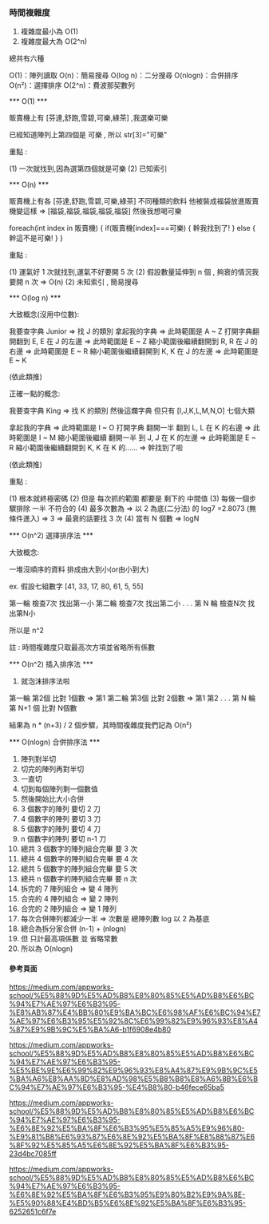 ### 時間複雜度 ### 

1. 複雜度最小為 O(1)
1. 複雜度最大為 O(2^n)

總共有六種

O(1)：陣列讀取
O(n)：簡易搜尋
O(log n)：二分搜尋
O(nlogn)：合併排序
O(n²)：選擇排序
O(2^n)：費波那契數列


*** O(1) ***

販賣機上有 [芬達,舒跑,雪碧,可樂,綠茶] ,我選樂可樂

已經知道陣列上第四個是 可樂 , 所以 str[3]="可樂"

重點 : 

(1) 一次就找到,因為選第四個就是可樂
(2) 已知索引

*** O(n) ***

販賣機上有各 [芬達,舒跑,雪碧,可樂,綠茶] 不同種類的飲料
他被裝成福袋放進販賣機變這樣 => [福袋,福袋,福袋,福袋,福袋] 
然後我想喝可樂

foreach(int index in 販賣機)
{
    if(販賣機[index]===可樂)
    {
        幹我找到了!
    }
    else
    {
        幹這不是可樂!
    }
}

重點 : 

(1) 運氣好 1 次就找到,運氣不好要開 5 次
(2) 假設數量延伸到 n 個 , 夠衰的情況我要開 n 次 => O(n)
(2) 未知索引 , 簡易搜尋

*** O(log n) ***

大致概念(沒用中位數):

我要查字典 Junior 
=> 找 J 的類別
拿起我的字典
=> 此時範圍是 A ~ Z
打開字典翻開翻到 E, E 在 J 的左邊
=> 此時範圍是 E ~ Z
縮小範圍後繼續翻開到 R, R 在 J 的右邊
=> 此時範圍是 E ~ R
縮小範圍後繼續翻開到 K, K 在 J 的左邊
=> 此時範圍是 E ~ K

(依此類推)

正確一點的概念:

我要查字典 King
=> 找 K 的類別
然後這爛字典 
但只有 [I,J,K,L,M,N,O] 七個大類

拿起我的字典
=> 此時範圍是 I ~ O
打開字典 翻開一半 翻到 L, L 在 K 的右邊
=> 此時範圍是 I ~ M
縮小範圍後繼續 翻開一半 到 J, J 在 K 的左邊
=> 此時範圍是 E ~ R
縮小範圍後繼續翻開到 K, K 在 K 的......
=> 幹找到了啦

(依此類推)

重點 : 

(1) 根本就終極密碼
(2) 但是 每次抓的範圍 都要是 剩下的 中間值 
(3) 每做一個步驟排除 一半 不符合的
(4) 最多次數為 => 以 2 為底(二分法) 的 log7 =2.8073 (無條件進入) => 3 => 最衰的話要找 3 次
(4) 當有 N 個數 => logN

*** O(n^2) 選擇排序法 ***

大致概念:

一堆沒順序的資料
排成由大到小(or由小到大)

ex. 假設七組數字 [41, 33, 17, 80, 61, 5, 55]

第一輪 檢查7次 找出第一小
第二輪 檢查7次 找出第二小
.
.
.
第 N 輪 檢查N次 找出第N小

所以是 n^2

註 : 時間複雜度只取最高次方項並省略所有係數

*** O(n^2) 插入排序法 ***

1. 就泡沫排序法啦

第一輪 第2個 比對 1個數 => 第1
第二輪 第3個 比對 2個數 => 第1 第2
.
.
.
第 N 輪 第 N+1 個 比對 N個數

結果為 n * (n+3) / 2 個步驟，其時間複雜度我們記為 O(n²)

*** O(nlogn) 合併排序法 ***

1. 陣列對半切
2. 切完的陣列再對半切
3. 一直切
4. 切到每個陣列剩一個數值
5. 然後開始比大小合併
6. 3 個數字的陣列 要切 2 刀
7. 4 個數字的陣列 要切 3 刀
8. 5 個數字的陣列 要切 4 刀
9. n 個數字的陣列 要切 n-1 刀
10. 總共 3 個數字的陣列組合完畢 要 3 次
11. 總共 4 個數字的陣列組合完畢 要 4 次
12. 總共 5 個數字的陣列組合完畢 要 5 次
13. 總共 n 個數字的陣列組合完畢 要 n 次
14. 拆完的 7 陣列組合 => 變 4 陣列
15. 合完的 4 陣列組合 => 變 2 陣列
16. 合完的 2 陣列組合 => 變 1 陣列
17. 每次合併陣列都減少一半 => 次數是 總陣列數 log 以 2 為基底
18. 總合為拆分家合併  (n-1) + (nlogn)
19. 但 只計最高項係數 並 省略常數
20. 所以為 O(nlogn)

#### 參考頁面 ####

https://medium.com/appworks-school/%E5%88%9D%E5%AD%B8%E8%80%85%E5%AD%B8%E6%BC%94%E7%AE%97%E6%B3%95-%E8%AB%87%E4%BB%80%E9%BA%BC%E6%98%AF%E6%BC%94%E7%AE%97%E6%B3%95%E5%92%8C%E6%99%82%E9%96%93%E8%A4%87%E9%9B%9C%E5%BA%A6-b1f6908e4b80

https://medium.com/appworks-school/%E5%88%9D%E5%AD%B8%E8%80%85%E5%AD%B8%E6%BC%94%E7%AE%97%E6%B3%95-%E5%BE%9E%E6%99%82%E9%96%93%E8%A4%87%E9%9B%9C%E5%BA%A6%E8%AA%8D%E8%AD%98%E5%B8%B8%E8%A6%8B%E6%BC%94%E7%AE%97%E6%B3%95-%E4%B8%80-b46fece65ba5

https://medium.com/appworks-school/%E5%88%9D%E5%AD%B8%E8%80%85%E5%AD%B8%E6%BC%94%E7%AE%97%E6%B3%95-%E6%8E%92%E5%BA%8F%E6%B3%95%E5%85%A5%E9%96%80-%E9%81%B8%E6%93%87%E6%8E%92%E5%BA%8F%E8%88%87%E6%8F%92%E5%85%A5%E6%8E%92%E5%BA%8F%E6%B3%95-23d4bc7085ff

https://medium.com/appworks-school/%E5%88%9D%E5%AD%B8%E8%80%85%E5%AD%B8%E6%BC%94%E7%AE%97%E6%B3%95-%E6%8E%92%E5%BA%8F%E6%B3%95%E9%80%B2%E9%9A%8E-%E5%90%88%E4%BD%B5%E6%8E%92%E5%BA%8F%E6%B3%95-6252651c6f7e